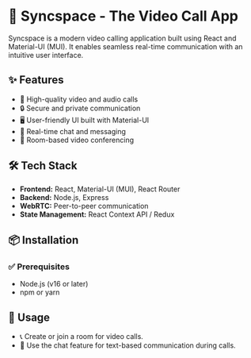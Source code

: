 # 🚀 Syncspace - The Video Call App

Syncspace is a modern video calling application built using React and Material-UI (MUI). It enables seamless real-time communication with an intuitive user interface.

## ✨ Features

- 🎥 High-quality video and audio calls
- 🔒 Secure and private communication
- 🖥️ User-friendly UI built with Material-UI
- 💬 Real-time chat and messaging
- 👥 Room-based video conferencing

## 🛠 Tech Stack

- **Frontend:** React, Material-UI (MUI), React Router
- **Backend:** Node.js, Express
- **WebRTC:** Peer-to-peer communication
- **State Management:** React Context API / Redux

## 📦 Installation

### ✅ Prerequisites
- Node.js (v16 or later)
- npm or yarn

## 🎯 Usage
- 📞 Create or join a room for video calls.
- 💬 Use the chat feature for text-based communication during calls.


